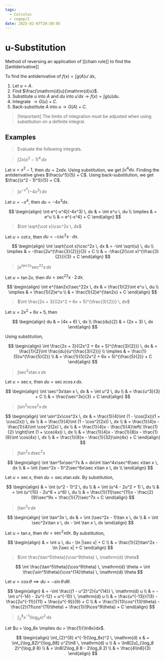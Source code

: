 ```yaml
---
tags:
  - Calculus
  - cegep/2
date: 2025-02-07T20:50:05
---
```


# u-Substitution

Method of reversing an application of [[chain rule]] to find the [[antiderivative]]

To find the antiderivative of $f(x) = \int g(A)u' \, dx$,

1. Let $u = A$.
2. Find $\frac{\mathrm{d}u}{\mathrm{d}x}$.
3. Substitute $u$ into $A$ and $du$ into $u'dx \to f(x) = \int g(u)du$.
4. Integrate $\to G(u) + C$.
5. Back-substitute $A$ into $u \to G(A) + C$.

> [!important] The limits of integration must be adjusted when using substitution on a definite integral.

## Examples

> Evaluate the following integrals.

> $\int 2x(x^2 - 1)^4 \, dx$

Let $u = x^2 - 1$, then $du = 2xdx$.
Using substitution, we get $\int u^4du$.
Finding the antiderivative gives $\frac{u^5}{5} + C$.
Using back-substitution, we get $\frac{(x^2 - 1)^5}{5} + C$.

> $\int e^{-x^4}(-4x^3) \, dx$

Let $u = -x^4$, then $du = -4x^3dx$.

$$
\begin{align}
\int e^{-x^4}(-4x^3) \, dx & = \int e^u \, du \\
\implies & = e^u \\
 & = e^{-x^4} + C
\end{align}
$$

> $\int \sqrt{\cot x}\csc^2x \, dx$

Let $u = \cot x$, then $du = -\csc^2x\cdot dx$.

$$
\begin{align}
\int \sqrt{\cot x}\csc^2x \, dx & = -\int \sqrt{u} \, du \\
\implies & = -\frac{2u^{\frac{3}{2}}}{3} + C \\
 & = -\frac{2(\cot x)^{\frac{3}{2}}}{3} + C
\end{align}
$$

> $\int e^{\tan2x}\sec^22x \, dx$

Let $u = \tan2x$, then $du = \sec^22x\cdot2 \, dx$.

$$
\begin{align}
\int e^{\tan2x}\sec^22x \, dx & = \frac{1}{2}\int e^u \, du \\
\implies & = \frac{1}{2}e^u \\
 & = \frac{1}{2}e^{\tan2x} + C
\end{align}
$$

> $\int \frac{2x + 3}{(2x^2 + 6x + 5)^{\frac{3}{2}}} \, dx$

Let $u = 2x^2 + 6x + 5$, then

$$
\begin{align}
du & = (4x + 6) \, dx \\
\frac{du}{2} & = (2x + 3) \, dx
\end{align}
$$

Using substitution,

$$
\begin{align}
\int \frac{2x + 3}{(2x^2 + 6x + 5)^{\frac{3}{2}}} \, dx & = \frac{1}{2}\int \frac{du}{u^{\frac{3}{2}}} \\
\implies & = \frac{1}{5}u^{\frac{5}{2}} \\
 & = \frac{1}{5}(2x^2 + 6x + 5)^{\frac{5}{2}} + C
\end{align}
$$

> $\int \sec^3x \tan x \, dx$

Let $u = \sec x$, then $du = \sec x\cos x \, dx$.

$$
\begin{align}
\int \sec^3x\tan x \, dx & = \int u^2 \, du \\
 & = \frac{u^3}{3} + C \\
 & = \frac{\sec^3x}{3} + C
\end{align}
$$

> $\int \sin^2x\cos^2x \, dx$

$$
\begin{align}
\int \sin^2x\cos^2x \, dx & = \frac{1}{4}\int (1 - \cos(2x))(1 + \cos(2x)) \, dx \\
 & = \frac{1}{4}\int (1 - \cos^2(2x)) \, dx \\
 & = \frac{1}{4}x - \frac{1}{4}\int \cos^2(2x) \, dx \\
 & = \frac{1}{4}x - \frac{1}{4}\left( \frac{1}{2} \right)\int (1 + \cos(4x)) \, dx \\
 & = \frac{1}{4}x - \frac{1}{8}x - \frac{1}{8}\int \cos(4x) \, dx \\
 & = \frac{1}{8}x - \frac{1}{32}\sin(4x) + C
\end{align}
$$

> $\int \tan^2x \, d\sec^2x$

$$
\begin{align}
 \int \tan^5x\sec^7x & = dx\int \tan^4x\sec^6\sec x\tan x \, dx \\
 & = \int (\sec^2x - 1)^2\sec^6x\sec x\tan x \, dx \\
\end{align}
$$

Let $u = \sec x$, then $du = \sec x\tan x dx$.
By substitution,

$$
\begin{align}
 & = \int (u^2 - 1)^2 \, du \\
 & = \int (u^4 - 2u^2 + 1) \, du \\
 & = \int (u^{10} - 2u^8 + u^6) \, du \\
 & = \frac{1}{11}\sec^{11}x - \frac{2}{9}\sec^9x + \frac{1}{7}\sec^7x + C
\end{align}
$$

>  $\int \tan^3x \, dx$

$$
\begin{align}
\int \tan^3x \, dx & = \int (\sec^2x - 1)\tan x \, dx \\
 & = \int \sec^2x\tan x \, dx - \int \tan x \, dx
\end{align}
$$

Let $u = \tan x$, then $du = \sec^2xdx$.
By substitution,

$$
\begin{align}
 & = \int u \, du - \ln |\sec x| + C \\
 & = \frac{1}{2}\tan^2x - \ln |\sec x| + C
\end{align}
$$

> $\int \frac{\tan^5\theta}{\cos^9\theta} \, \mathrm{d} \theta$

$$
\int \frac{\tan^5\theta}{\cos^9\theta} \, \mathrm{d} \theta = \int \frac{\sin^5\theta}{\cos^{14}\theta} \, \mathrm{d} \theta
$$

Let $u = \cos\theta \implies du = -\sin\theta \, d\theta$.

$$
\begin{align}
 & = -\int \frac{(1 - u^2)^2}{u^{14}} \, \mathrm{d} u \\
 & = -\int u^{-14} - 2u^{-12} + u^{-10} \, \mathrm{d} u \\
 & = \frac{u^{-13}}{13} - \frac{2u^{-11}}{11} + \frac{u^{-9}}{9} + C \\
 & = \frac{1}{13\cos^{13}\theta} - \frac{2}{11\cos^{11}\theta} + \frac{1}{9\cos^9\theta} + C
\end{align}
$$

> $\int_{2}^{8} x^{-1}(\log_8x)^2 \, \mathrm{d} x$

Let $u = \log_8x \implies du = \frac{1}{\ln8x}dx$.

$$
\begin{align}
\int_{2}^{8} x^{-1}(\log_8x)^2 \, \mathrm{d} x & = \int_{\log_82}^{\log_88} u^2\ln8 \, \mathrm{d} u \\
 & = \ln8[2u]_{\log_8 2}^{\log_8 8} \\
 & = \ln8(2\log_8 8 - 2\log_8 2) \\
 & = \frac{4\ln8}{3}
\end{align}
$$
